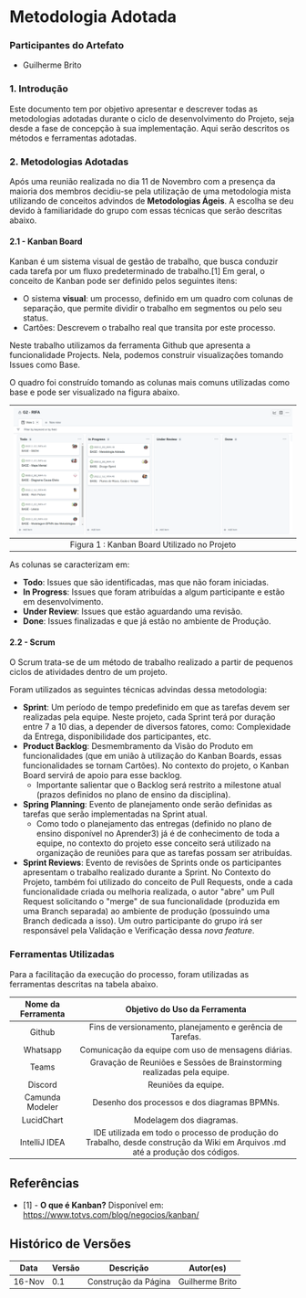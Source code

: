 # Metodologia Adotada

### Participantes do Artefato

- Guilherme Brito

### 1. Introdução

Este documento tem por objetivo apresentar e descrever todas as metodologias adotadas durante o ciclo de desenvolvimento
do Projeto, seja desde a fase de concepção à sua implementação. Aqui serão descritos os métodos e ferramentas adotadas.

### 2. Metodologias Adotadas

Após uma reunião realizada no dia 11 de Novembro com a presença da maioria dos membros decidiu-se pela utilização de uma
metodologia mista utilizando de conceitos advindos de **Metodologias Ágeis**.
A escolha se deu devido à familiaridade do grupo com essas técnicas que serão descritas abaixo.

#### 2.1 - Kanban Board

Kanban é um sistema visual de gestão de trabalho, que busca conduzir cada tarefa por um fluxo predeterminado de
trabalho.[1]
Em geral, o conceito de Kanban pode ser definido pelos seguintes itens:

- O sistema **visual**: um processo, definido em um quadro com colunas de separação, que permite dividir o trabalho em
  segmentos ou pelo seu status.
- Cartões: Descrevem o trabalho real que transita por este processo.

Neste trabalho utilizamos da ferramenta Github que apresenta a funcionalidade Projects. Nela, podemos construir
visualizações tomando Issues como Base.

O quadro foi construído tomando as colunas mais comuns utilizadas como base e pode ser visualizado na figura abaixo.

|    ![Imagem](../assets/kanban-board.png)     |
|:--------------------------------------------:|
| Figura 1 : Kanban Board Utilizado no Projeto |

As colunas se caracterizam em:

- **Todo**: Issues que são identificadas, mas que não foram iniciadas.
- **In Progress**: Issues que foram atribuídas a algum participante e estão em desenvolvimento.
- **Under Review**: Issues que estão aguardando uma revisão.
- **Done**: Issues finalizadas e que já estão no ambiente de Produção.

#### 2.2 - Scrum

O Scrum trata-se de um método de trabalho realizado a partir de pequenos ciclos de atividades dentro de um projeto.

Foram utilizados as seguintes técnicas advindas dessa metodologia:

- **Sprint**: Um período de tempo predefinido em que as tarefas devem ser realizadas pela equipe. Neste projeto, cada
  Sprint
  terá por duração entre 7 a 10 dias, a depender de diversos fatores, como: Complexidade da Entrega, disponibilidade dos
  participantes, etc.
- **Product Backlog**: Desmembramento da Visão do Produto em funcionalidades (que em união à utilização do Kanban
  Boards,
  essas funcionalidades se tornam Cartões). No contexto do projeto, o Kanban Board servirá de apoio para esse backlog.
    - Importante salientar que o Backlog será restrito a milestone atual (prazos definidos no plano de ensino da
      disciplina).
- **Spring Planning**: Evento de planejamento onde serão definidas as tarefas que serão implementadas na Sprint atual.
    - Como todo o planejamento das entregas (definido no plano de ensino disponível no Aprender3) já é de conhecimento
      de toda a equipe, no contexto do projeto esse conceito será utilizado na organização de reuniões para que as
      tarefas possam ser atribuídas.
- **Sprint Reviews**: Evento de revisões de Sprints onde os participantes apresentam o trabalho realizado durante a
  Sprint.
  No Contexto do Projeto, também foi utilizado do conceito de Pull Requests, onde a cada funcionalidade criada ou
  melhoria realizada, o autor "abre" um Pull Request solicitando o "merge" de sua funcionalidade (produzida em uma
  Branch separada) ao ambiente de produção (possuindo uma Branch dedicada a isso). Um outro participante do grupo irá
  ser responsável pela Validação e Verificação dessa *nova feature*.

### Ferramentas Utilizadas

Para a facilitação da execução do processo, foram utilizadas as ferramentas descritas na tabela abaixo.

| Nome da Ferramenta |                                                 Objetivo do Uso da Ferramenta                                                  |
|:------------------:|:------------------------------------------------------------------------------------------------------------------------------:|
|       Github       |                                   Fins de versionamento, planejamento e gerência de Tarefas.                                   |
|      Whatsapp      |                                      Comunicação da equipe com uso de mensagens diárias.                                       |
|       Teams        |                            Gravação de Reuniões e Sessões de Brainstorming realizadas pela equipe.                             |
|      Discord       |                                                      Reuniões da equipe.                                                       |
|  Camunda Modeler   |                                          Desenho dos processos e dos diagramas BPMNs.                                          |
|     LucidChart     |                                                    Modelagem dos diagramas.                                                    |
|   IntelliJ IDEA    | IDE utilizada em todo o processo de produção do Trabalho, desde construção da Wiki em Arquivos .md até a produção dos códigos. |

## Referências

- [1] - **O que é Kanban?** Disponível em: https://www.totvs.com/blog/negocios/kanban/

## Histórico de Versões

| Data   | Versão | Descrição            | Autor(es)       |
|--------|--------|----------------------|-----------------|
| 16-Nov | 0.1    | Construção da Página | Guilherme Brito |

